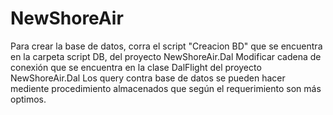# NewShoreAir
Para crear la base de datos, corra el script "Creacion BD" que se encuentra en la carpeta script DB, del proyecto NewShoreAir.Dal
Modificar cadena de conexión que se encuentra en la clase DalFlight del proyecto NewShoreAir.Dal
Los query contra base de datos se pueden hacer mediente procedimiento almacenados que según el requerimiento son más optimos. 
